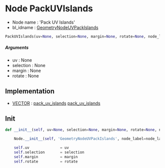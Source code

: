 # Node PackUVIslands

- Node name : 'Pack UV Islands'
- bl_idname : [GeometryNodeUVPackIslands](https://docs.blender.org/api/current/bpy.types.GeometryNodeUVPackIslands.html)


``` python
PackUVIslands(uv=None, selection=None, margin=None, rotate=None, node_label=None, node_color=None)
```
##### Arguments

- uv : None
- selection : None
- margin : None
- rotate : None

## Implementation

- [VECTOR](/docs/GeoNodes/socket_VECTOR.md) : [pack_uv_islands](/docs/GeoNodes/socket_VECTOR.md#pack_uv_islands) [pack_uv_islands](/docs/GeoNodes/socket_VECTOR.md#pack_uv_islands)

## Init

``` python
def __init__(self, uv=None, selection=None, margin=None, rotate=None, node_label=None, node_color=None):

    Node.__init__(self, 'GeometryNodeUVPackIslands', node_label=node_label, node_color=node_color)

    self.uv              = uv
    self.selection       = selection
    self.margin          = margin
    self.rotate          = rotate
```

